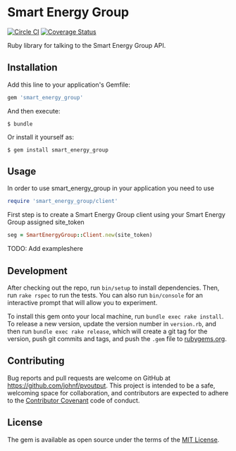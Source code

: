 # Smart Energy Group

[![Circle CI](https://circleci.com/gh/johnf/smart_energy_group.svg?style=svg)](https://circleci.com/gh/johnf/smart_energy_group)
[![Coverage Status](https://coveralls.io/repos/johnf/smart_energy_group/badge.svg?branch=master&service=github)](https://coveralls.io/github/johnf/smart_energy_group?branch=master)

Ruby library for talking to the Smart Energy Group API.

## Installation

Add this line to your application's Gemfile:

```ruby
gem 'smart_energy_group'
```

And then execute:

    $ bundle

Or install it yourself as:

    $ gem install smart_energy_group

## Usage

In order to use smart_energy_group in your application you need to use

```ruby
require 'smart_energy_group/client'
```

First step is to create a Smart Energy Group client using your Smart Energy Group assigned site_token

```ruby
seg = SmartEnergyGroup::Client.new(site_token)
```
TODO: Add exampleshere

## Development

After checking out the repo, run `bin/setup` to install dependencies. Then, run `rake rspec` to run the tests. You can also run `bin/console` for an interactive prompt that will allow you to experiment.

To install this gem onto your local machine, run `bundle exec rake install`. To release a new version, update the version number in `version.rb`, and then run `bundle exec rake release`, which will create a git tag for the version, push git commits and tags, and push the `.gem` file to [rubygems.org](https://rubygems.org).

## Contributing

Bug reports and pull requests are welcome on GitHub at https://github.com/johnf/pvoutput. This project is intended to be a safe, welcoming space for collaboration, and contributors are expected to adhere to the [Contributor Covenant](http://contributor-covenant.org) code of conduct.


## License

The gem is available as open source under the terms of the [MIT License](http://opensource.org/licenses/MIT).
